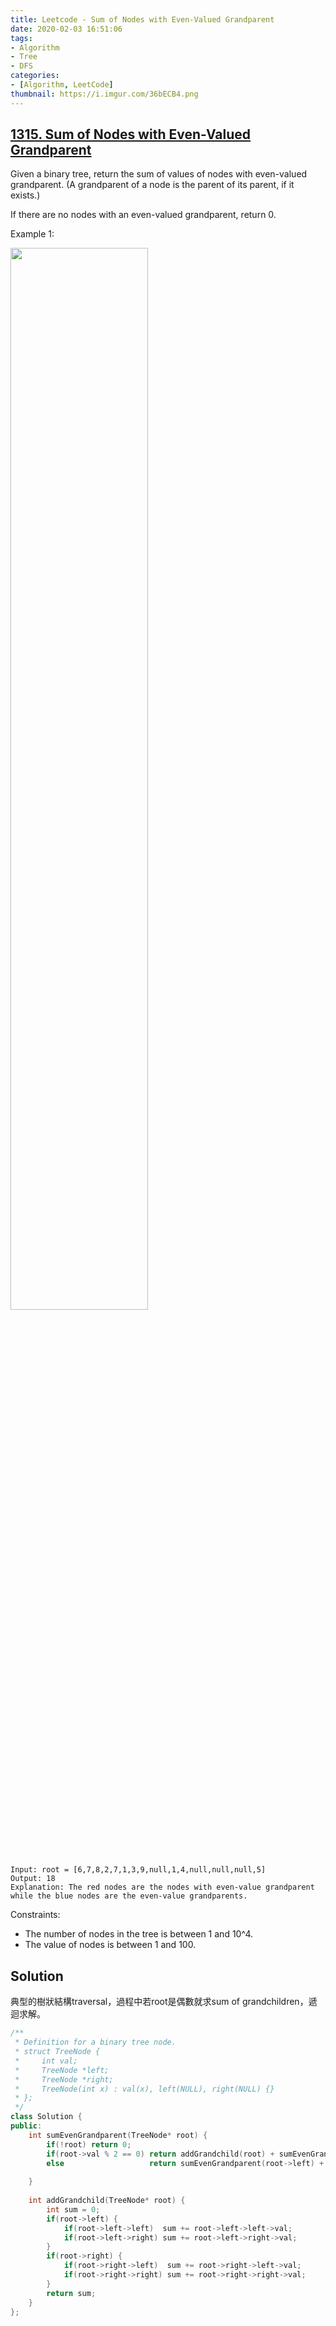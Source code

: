 ```yaml
---
title: Leetcode - Sum of Nodes with Even-Valued Grandparent
date: 2020-02-03 16:51:06
tags:
- Algorithm
- Tree
- DFS
categories:
- [Algorithm, LeetCode]
thumbnail: https://i.imgur.com/36bECB4.png
---
```



## [1315. Sum of Nodes with Even-Valued Grandparent](https://leetcode.com/problems/sum-of-nodes-with-even-valued-grandparent/)

Given a binary tree, return the sum of values of nodes with even-valued grandparent.  (A grandparent of a node is the parent of its parent, if it exists.)

If there are no nodes with an even-valued grandparent, return 0.

 

Example 1:


<img src="https://i.imgur.com/i8Sc406.png" width="66%">

```
Input: root = [6,7,8,2,7,1,3,9,null,1,4,null,null,null,5]
Output: 18
Explanation: The red nodes are the nodes with even-value grandparent while the blue nodes are the even-value grandparents.
```

<!-- more -->

Constraints:

* The number of nodes in the tree is between 1 and 10^4.
* The value of nodes is between 1 and 100.


## Solution


典型的樹狀結構traversal，過程中若root是偶數就求sum of grandchildren，遞迴求解。

```cpp
/**
 * Definition for a binary tree node.
 * struct TreeNode {
 *     int val;
 *     TreeNode *left;
 *     TreeNode *right;
 *     TreeNode(int x) : val(x), left(NULL), right(NULL) {}
 * };
 */
class Solution {
public:
    int sumEvenGrandparent(TreeNode* root) {
        if(!root) return 0;
        if(root->val % 2 == 0) return addGrandchild(root) + sumEvenGrandparent(root->left) + sumEvenGrandparent(root->right);
        else                   return sumEvenGrandparent(root->left) + sumEvenGrandparent(root->right);
        
    }
    
    int addGrandchild(TreeNode* root) {
        int sum = 0;
        if(root->left) {
            if(root->left->left)  sum += root->left->left->val;
            if(root->left->right) sum += root->left->right->val;
        } 
        if(root->right) {
            if(root->right->left)  sum += root->right->left->val;
            if(root->right->right) sum += root->right->right->val;
        }
        return sum;
    }
};
```

